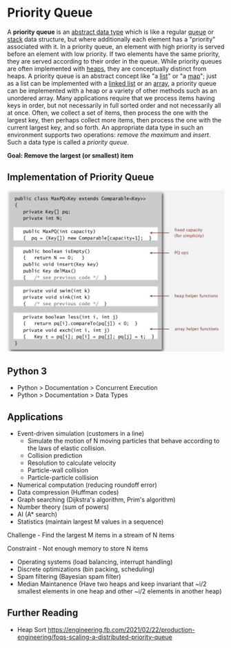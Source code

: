 # Priority Queue

A **priority queue** is an [abstract data type](https://en.wikipedia.org/wiki/Abstract_data_type) which is like a regular [queue](https://en.wikipedia.org/wiki/Queue_(abstract_data_type)) or [stack](https://en.wikipedia.org/wiki/Stack_(abstract_data_type)) data structure, but where additionally each element has a "priority" associated with it. In a priority queue, an element with high priority is served before an element with low priority. If two elements have the same priority, they are served according to their order in the queue.
While priority queues are often implemented with [heaps](https://en.wikipedia.org/wiki/Heap_(data_structure)), they are conceptually distinct from heaps. A priority queue is an abstract concept like "a [list](https://en.wikipedia.org/wiki/List_(abstract_data_type))" or "a [map](https://en.wikipedia.org/wiki/Associative_array)"; just as a list can be implemented with a [linked list](https://en.wikipedia.org/wiki/Linked_list) or an [array](https://en.wikipedia.org/wiki/Array_data_structure), a priority queue can be implemented with a heap or a variety of other methods such as an unordered array.
Many applications require that we process items having keys in order, but not necessarily in full sorted order and not necessarily all at once. Often, we collect a set of items, then process the one with the largest key, then perhaps collect more items, then process the one with the current largest key, and so forth. An appropriate data type in such an environment supports two operations: *remove the maximum* and *insert*. Such a data type is called a *priority queue*.

**Goal: Remove the largest (or smallest) item**

## Implementation of Priority Queue

![image](../../media/Priority-Queue-image1.jpg)

## Python 3

- Python > Documentation > Concurrent Execution
- Python > Documentation > Data Types

## Applications

- Event-driven simulation (customers in a line)
  - Simulate the motion of N moving particles that behave according to the laws of elastic collision.
  - Collision prediction
  - Resolution to calculate velocity
  - Particle-wall collision
  - Particle-particle collision
- Numerical computation (reducing roundoff error)
- Data compression (Huffman codes)
- Graph searching (Dijkstra's algorithm, Prim's algorithm)
- Number theory (sum of powers)
- AI (A* search)
- Statistics (maintain largest M values in a sequence)

Challenge - Find the largest M items in a stream of N items

Constraint - Not enough memory to store N items

- Operating systems (load balancing, interrupt handling)
- Discrete optimizations (bin packing, scheduling)
- Spam filtering (Bayesian spam filter)
- Median Maintanence (Have two heaps and keep invariant that ~i/2 smallest elements in one heap and other ~i/2 elements in another heap)

## Further Reading

- Heap Sort
<https://engineering.fb.com/2021/02/22/production-engineering/foqs-scaling-a-distributed-priority-queue>
